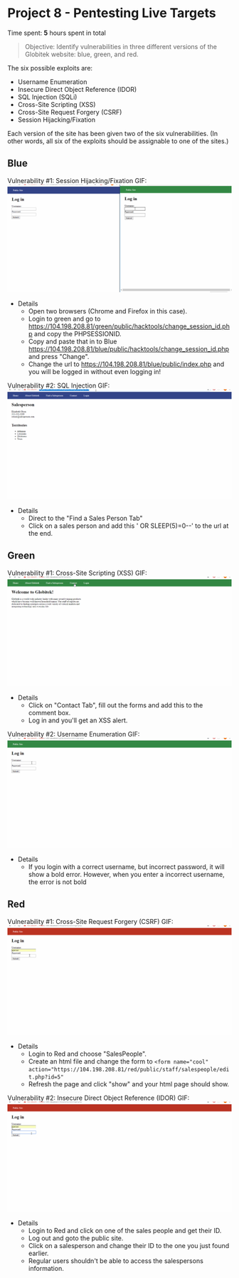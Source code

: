 # Project 8 - Pentesting Live Targets

Time spent: **5** hours spent in total

> Objective: Identify vulnerabilities in three different versions of the Globitek website: blue, green, and red.

The six possible exploits are:
* Username Enumeration
* Insecure Direct Object Reference (IDOR)
* SQL Injection (SQLi)
* Cross-Site Scripting (XSS)
* Cross-Site Request Forgery (CSRF)
* Session Hijacking/Fixation

Each version of the site has been given two of the six vulnerabilities. (In other words, all six of the exploits should be assignable to one of the sites.)

## Blue

Vulnerability #1: Session Hijacking/Fixation
    GIF: ![](blue1.gif)
  - Details
    * Open two browsers (Chrome and Firefox in this case).
    * Login to green and go to https://104.198.208.81/green/public/hacktools/change_session_id.php and copy the PHPSESSIONID.
    * Copy and paste that in to Blue https://104.198.208.81/blue/public/hacktools/change_session_id.php and press "Change".
    * Change the url to https://104.198.208.81/blue/public/index.php and you will be logged in without even logging in!

Vulnerability #2: SQL Injection
  GIF: ![](blue2.gif)
  - Details
    * Direct to the "Find a Sales Person Tab"
    * Click on a sales person and add this ' OR SLEEP(5)=0--' to the url at the end. 


## Green

Vulnerability #1: Cross-Site Scripting (XSS)
  GIF: ![](green1.gif)
   - Details
       * Click on "Contact Tab", fill out the forms and add this <script>alert('XSS ALERT');</script> to the comment box.
       * Log in and you'll get an XSS alert.
        
Vulnerability #2: Username Enumeration
  GIF: ![](green2.gif)
   - Details 
       * If you login with a correct username, but incorrect password, it will show a bold error. However, when you enter a incorrect            username, the error is not bold

## Red

Vulnerability #1: Cross-Site Request Forgery (CSRF)
  GIF: ![](red1.gif)
   - Details
       * Login to Red and choose "SalesPeople".
       * Create an html file and change the form to 
       ` <form name="cool" action="https://104.198.208.81/red/public/staff/salespeople/edit.php?id=5" `
       * Refresh the page and click "show" and your html page should show.

Vulnerability #2: Insecure Direct Object Reference (IDOR)
  GIF: ![](red2.gif)
   - Details
       * Login to Red and click on one of the sales people and get their ID.
       * Log out and goto the public site.
       * Click on a salesperson and change their ID to the one you just found earlier.
       * Regular users shouldn't be able to access the salespersons information.
